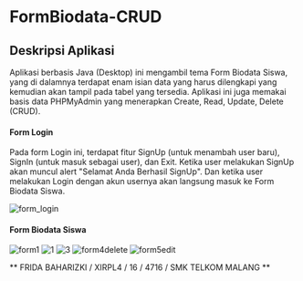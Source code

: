 # FormBiodata-CRUD

## Deskripsi Aplikasi
Aplikasi berbasis Java (Desktop) ini mengambil tema Form Biodata Siswa, yang di dalamnya terdapat enam isian data yang harus dilengkapi yang kemudian akan tampil pada tabel yang tersedia. Aplikasi ini juga memakai basis data PHPMyAdmin yang menerapkan Create, Read, Update, Delete (CRUD).

#### Form Login
Pada form Login ini, terdapat fitur SignUp (untuk menambah user baru), SignIn (untuk masuk sebagai user), dan Exit. Ketika user melakukan SignUp akan muncul alert "Selamat Anda Berhasil SignUp". Dan ketika user melakukan Login dengan akun usernya akan langsung masuk ke Form Biodata Siswa.

![form_login](https://cloud.githubusercontent.com/assets/22098189/23578768/d665d8c8-0110-11e7-9bcf-fa11b982dbe9.jpg)

#### Form Biodata Siswa
![form1](https://cloud.githubusercontent.com/assets/22098189/23578835/2438f96c-0112-11e7-9b43-df00a715ed6e.JPG)
![1](https://cloud.githubusercontent.com/assets/22098189/23578831/23c8c480-0112-11e7-81d3-dd619dc90bf2.JPG)
![3](https://cloud.githubusercontent.com/assets/22098189/23578832/242a1bc2-0112-11e7-87a6-eedf33f67627.JPG)
![form4delete](https://cloud.githubusercontent.com/assets/22098189/23578833/242f0196-0112-11e7-8067-5495d5d0ce7c.JPG)
![form5edit](https://cloud.githubusercontent.com/assets/22098189/23578834/243066f8-0112-11e7-88e8-64e1acea0381.JPG)

** FRIDA BAHARIZKI / XIRPL4 / 16 / 4716 / SMK TELKOM MALANG **
